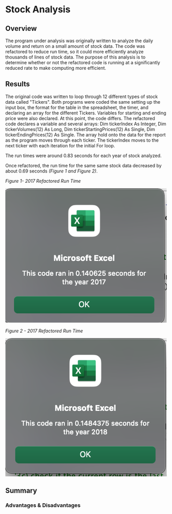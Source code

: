 # Stock Analysis

## Overview
The program under analysis was originally written to analyze the daily volume and return on a small amount of stock data. The code was refactored to reduce run time, so it could more efficiently analyze thousands of lines of stock data. The purpose of this analysis is to determine whether or not the refactored code is running at a significantly reduced rate to make computing more efficient.

## Results
The original code was written to loop through 12 different types of stock data called "Tickers". Both programs were coded the same setting up the input box, the format for the table in the spreadsheet, the timer, and declaring an array for the different Tickers. Variables for starting and ending price were also declared. At this point, the code differs. The refactored code declares a variable and several arrays: Dim tickerIndex As Integer, Dim tickerVolumes(12) As Long, Dim tickerStartingPrices(12) As Single, Dim tickerEndingPrices(12) As Single. The array hold onto the data for the report as the program moves through each ticker. The tickerIndex moves to the next ticker with each iteration for the initial For loop.
    

The run times were around 0.83 seconds for each year of stock analyzed.
 
Once refactored, the run time for the same same stock data decreased by about 0.69 seconds *(Figure 1 and Figure 2)*.

*Figure 1- 2017 Refactored Run Time*

![2017_Refactored_Run_Time](https://github.com/jisellejones/stock-analysis/blob/main/Resources/VBA_Challenge_2017.png)

*Figure 2 - 2017 Refactored Run Time*

![2018_Refactored_Run_Time](https://github.com/jisellejones/stock-analysis/blob/main/Resources/VBA_Challenge_2018.png)


## Summary


### Advantages & Disadvantages

